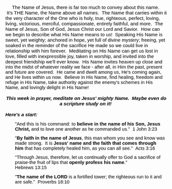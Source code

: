 <div style="color: #000000; font-size: 15px; line-height: normal; text-align: -webkit-left; font-family: Corbel, Geneva, Verdana, Arial, sans-serif;">   </div>
<div style="color: #000000; font-size: 15px; line-height: normal; text-align: -webkit-left; font-family: Corbel, Geneva, Verdana, Arial, sans-serif;">     The Name of Jesus, there is far too much to convey about this name.  It's THE Name, the Name above all names.  The Name that carries within it the very character of the One who is holy, true, righteous, perfect, loving, living, victorious, merciful, compassionate, entirely faithful, and more.  The Name of Jesus, Son of God, Jesus Christ our Lord and Savior.  How can we begin to describe what His Name means to us!  Speaking His Name is sweet, yet weighty; anchored in hope, yet full of divine mystery; freeing, yet soaked in the reminder of the sacrifice He made so we could live in relationship with him forever.  Meditating on His Name can get us lost in love, filled with inexpressible joy, taken in worship, and invited into the deepest friendship we'll ever know.  <span style="font-size: 11pt;">His Name invites heaven up close and into the midst of whatever reality we face - after all, in Him the past, present and future are covered.  He came and dwelt among us, He's coming again, and He lives within us now.  </span><span style="font-size: 11pt;">Believe in His Name, find healing, freedom and refuge in His Name, take authority against the enemy's schemes in His Name, and lovingly delight in His Name!</span><span style="font-size: 11pt;"> </span></div>
<div style="color: #000000; font-size: 15px; line-height: normal; text-align: -webkit-left; font-family: Corbel, Geneva, Verdana, Arial, sans-serif;"> </div>
<div style="color: #000000; font-size: 15px; line-height: normal; font-family: Corbel, Geneva, Verdana, Arial, sans-serif; text-align: center;" align="center"><strong><em>This week in prayer, meditate on Jesus' mighty Name.  Maybe even do a scripture study on it! </em></strong></div>
<div style="color: #000000; font-size: 15px; line-height: normal; font-family: Corbel, Geneva, Verdana, Arial, sans-serif; text-align: left;" align="left"><strong><em> </em></strong></div>
<div style="color: #000000; font-size: 15px; line-height: normal; font-family: Corbel, Geneva, Verdana, Arial, sans-serif; text-align: left;" align="left"><em><strong>Here's a start: </strong></em></div>
<div class="ccFontUpdated" style="color: #000000; font-family: Helvetica; line-height: normal; text-align: left; font-size: 8pt;" align="left"><strong><em>                                     </em></strong></div>
<div style="color: #000000; font-size: 15px; line-height: normal; font-family: Corbel, Geneva, Verdana, Arial, sans-serif; text-align: left;" align="left">
<div>
<div style="margin-left: 30px;">"And this is his command: to <strong style="font-size: 11pt;">believe in the name of his Son, Jesus Christ,</strong><span style="font-size: 11pt;"> and to love one another as he commanded us."  1 John 3:23</span></div>
</div>
<span style="font-size: 8pt;">             </span><br />
<div style="margin-left: 30px;"><span style="font-size: 11pt;">"<strong>By faith in the name of Jesus</strong></span><span style="font-size: 11pt;">,</span><span style="font-size: 11pt;"> this man whom you see and know was made strong.  It is </span><span style="font-size: 11pt;"><strong>Jesus' name and the faith that comes through him</strong></span><span style="font-size: 11pt;"> that has completely healed him, as you can all see."  </span><span style="font-size: 11pt;">Acts 3:16</span></div>
<div>
<div style="font-size: 8pt;">   </div>
</div>
<div style="margin-left: 30px;"><span style="font-size: 11pt;">"Through Jesus, therefore, let us continually offer to God a sacrifice</span><span style="font-size: 11pt;"> of praise-the fruit of lips</span><span style="font-size: 11pt;"> that </span><span style="font-size: 11pt;"><strong>openly profess his name</strong></span><span style="font-size: 11pt;">."<br /></span><span style="font-size: 11pt;">Hebrews 13:15</span><span style="font-size: 11pt;"> </span><span style="font-size: 11pt;">          </span></div>
<div style="margin-left: 30px; font-size: 8pt;"><span>                </span></div>
<div style="margin-left: 30px;">"<strong style="font-size: 11pt;">The name of the LORD</strong><span style="font-size: 11pt;"> is a fortified tower; the righteous run to it and are safe."  Proverbs 18:10</span><span style="font-size: 11pt;"> </span><span style="font-size: 11pt;">    </span></div>
</div>